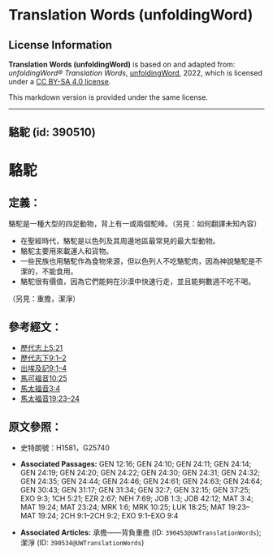 # Translation Words (unfoldingWord)

## License Information

**Translation Words (unfoldingWord)** is based on and adapted from: _unfoldingWord® Translation Words_, [unfoldingWord](https://unfoldingword.org/utw), 2022, which is licensed under a [CC BY-SA 4.0 license](https://creativecommons.org/licenses/by-sa/4.0/legalcode.en).

This markdown version is provided under the same license.



--------------------------------

## 駱駝 (id: 390510)

駱駝
==

定義：
---

駱駝是一種大型的四足動物，背上有一或兩個駝峰。（另見：如何翻譯未知內容）

* 在聖經時代，駱駝是以色列及其周邊地區最常見的最大型動物。
* 駱駝主要用來載運人和貨物。
* 一些民族也用駱駝作為食物來源，但以色列人不吃駱駝肉，因為神說駱駝是不潔的，不能食用。
* 駱駝很有價值，因為它們能夠在沙漠中快速行走，並且能夠數週不吃不喝。

（另見：重擔，潔淨）

參考經文：
-----

* [歷代志上5:21](https://ref.ly/1Chr5:21)
* [歷代志下9:1–2](https://ref.ly/2Chr9:1-2Chr9:2)
* [出埃及記9:1–4](https://ref.ly/Exod9:1-Exod9:4)
* [馬可福音10:25](https://ref.ly/Mark10:25)
* [馬太福音3:4](https://ref.ly/Matt3:4)
* [馬太福音19:23–24](https://ref.ly/Matt19:23-Matt19:24)

原文參照：
-----

* 史特朗號：H1581，G25740

* **Associated Passages:** GEN 12:16; GEN 24:10; GEN 24:11; GEN 24:14; GEN 24:19; GEN 24:20; GEN 24:22; GEN 24:30; GEN 24:31; GEN 24:32; GEN 24:35; GEN 24:44; GEN 24:46; GEN 24:61; GEN 24:63; GEN 24:64; GEN 30:43; GEN 31:17; GEN 31:34; GEN 32:7; GEN 32:15; GEN 37:25; EXO 9:3; 1CH 5:21; EZR 2:67; NEH 7:69; JOB 1:3; JOB 42:12; MAT 3:4; MAT 19:24; MAT 23:24; MRK 1:6; MRK 10:25; LUK 18:25; MAT 19:23–MAT 19:24; 2CH 9:1–2CH 9:2; EXO 9:1–EXO 9:4
* **Associated Articles:** 承擔——背負重擔 (ID: `390453@UWTranslationWords`); 潔淨 (ID: `390534@UWTranslationWords`)

